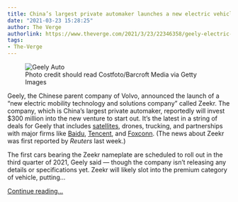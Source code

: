 ```yaml
---
title: China’s largest private automaker launches a new electric vehicle brand, Zeekr
date: "2021-03-23 15:28:25"
author: The Verge
authorlink: https://www.theverge.com/2021/3/23/22346358/geely-electric-vehicle-brand-zeekr-china
tags:
- The-Verge
---
```

<figure>
      <img alt="Geely Auto" src="https://cdn.vox-cdn.com/thumbor/9lTsocVrT5dkfZa1o1zCEyNpDaI=/0x65:4494x3061/1310x873/cdn.vox-cdn.com/uploads/chorus_image/image/69012031/1230531190.0.jpg" />
        <figcaption>Photo credit should read Costfoto/Barcroft Media via Getty Images</figcaption>
    </figure>

  <p id="mQM6wj">Geely, the Chinese parent company of Volvo, announced the launch of a “new electric mobility technology and solutions company” called Zeekr. The company, which is China’s largest private automaker, reportedly will invest $300 million into the new venture to start out. It’s the latest in a string of deals for Geely that includes <a href="https://www.theverge.com/2020/3/2/21162244/geely-satellite-network-autonomous-connected-cars-starlink">satellites</a>, drones, trucking, and partnerships with major firms like <a href="https://www.theverge.com/2021/1/7/22218903/china-baidu-geely-electric-cars-partnership-tech">Baidu</a>, <a href="https://www.cnbc.com/2021/01/19/tencent-and-chinese-automaker-geely-team-up-on-smart-car-tech.html">Tencent</a>, and <a href="https://www.theverge.com/2021/3/16/22333868/foxconn-ev-wisconsin-fisker-geely-faraday-future">Foxconn</a>. (The news about Zeekr was first reported by <em>Reuters</em> last week.)</p>
<p id="j4H0Da">The first cars bearing the Zeekr nameplate are scheduled to roll out in the third quarter of 2021, Geely said — though the company isn’t releasing any details or specifications yet. Zeekr will likely slot into the premium category of vehicle, putting...</p>
  <p>
    <a href="https://www.theverge.com/2021/3/23/22346358/geely-electric-vehicle-brand-zeekr-china">Continue reading&hellip;</a>
  </p>